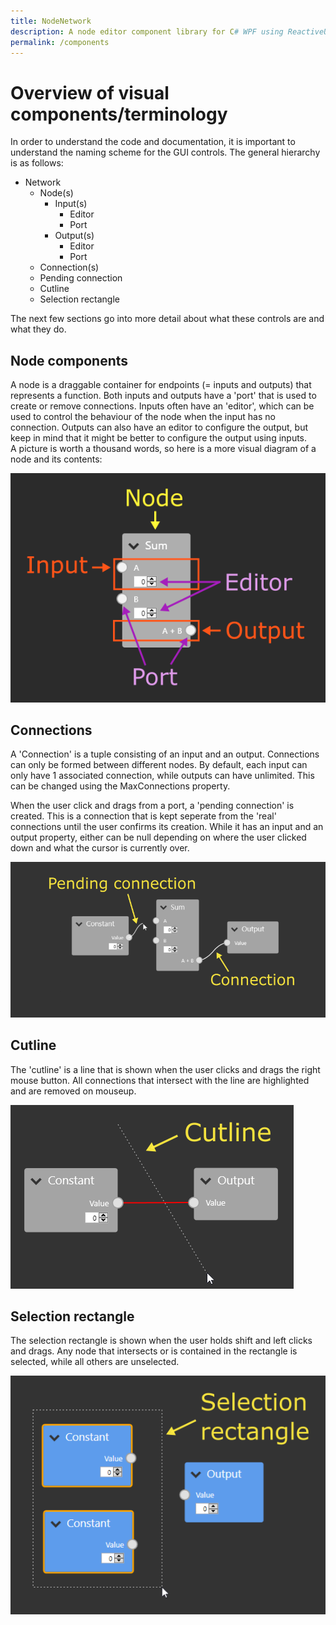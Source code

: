 ```yaml
---
title: NodeNetwork
description: A node editor component library for C# WPF using ReactiveUI.
permalink: /components
---
```


# Overview of visual components/terminology

In order to understand the code and documentation, it is important to understand the naming scheme for the GUI controls. The general hierarchy is as follows:

- Network
	- Node(s)
		- Input(s)
			- Editor
			- Port
		- Output(s)
			- Editor
			- Port
	- Connection(s)
	- Pending connection
	- Cutline
	- Selection rectangle

The next few sections go into more detail about what these controls are and what they do.

## Node components
A node is a draggable container for endpoints (= inputs and outputs) that represents a function.
Both inputs and outputs have a 'port' that is used to create or remove connections.
Inputs often have an 'editor', which can be used to control the behaviour of the node when the input has no connection. Outputs can also have an editor to configure the output, but keep in mind that it might be better to configure the output using inputs.  
A picture is worth a thousand words, so here is a more visual diagram of a node and its contents:

![](img/node_components.png)

## Connections
A 'Connection' is a tuple consisting of an input and an output. Connections can only be formed between different nodes. By default, each input can only have 1 associated connection, while outputs can have unlimited. This can be changed using the MaxConnections property.

When the user click and drags from a port, a 'pending connection' is created. This is a connection that is kept seperate from the 'real' connections until the user confirms its creation. While it has an input and an output property, either can be null depending on where the user clicked down and what the cursor is currently over.

![](img/connections.png)

## Cutline
The 'cutline' is a line that is shown when the user clicks and drags the right mouse button. All connections that intersect with the line are highlighted and are removed on mouseup.

![](img/cutline.png)

## Selection rectangle
The selection rectangle is shown when the user holds shift and left clicks and drags. Any node that intersects or is contained in the rectangle is selected, while all others are unselected.

![](img/selection_rectangle.png)

